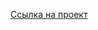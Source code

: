 [Ссылка на проект](https://github.com/Yawnmain/homework_i/blob/main/Publishing%20and%20design%20business/Визуальная%20айдентика/Сквозная%20идентификация/mok.pdf)
